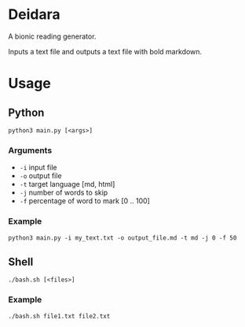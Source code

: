 # Deidara

A bionic reading generator.

Inputs a text file and outputs a text file with bold markdown.

# Usage

## Python

``
python3 main.py [<args>]
``

### Arguments

- `-i` input file
- `-o` output file
- `-t` target language [md, html]
- `-j` number of words to skip
- `-f` percentage of word to mark [0 .. 100]

### Example

``
python3 main.py -i my_text.txt -o output_file.md -t md -j 0 -f 50
``

## Shell

``
./bash.sh [<files>]
``

### Example

``
./bash.sh file1.txt file2.txt
``
